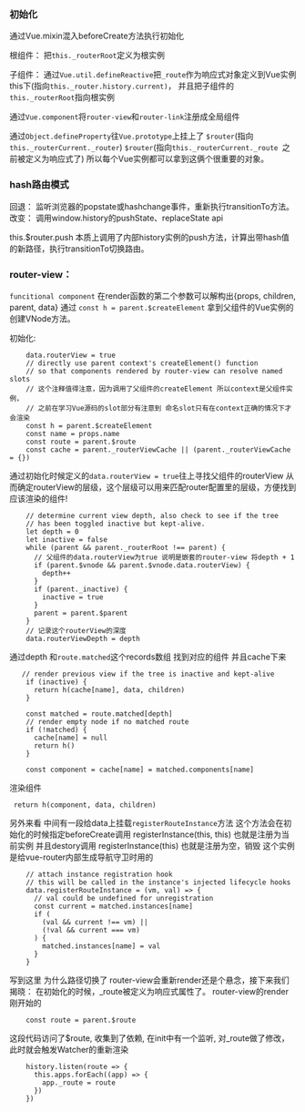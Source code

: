 ### 初始化

通过Vue.mixin混入beforeCreate方法执行初始化

根组件：
把`this._routerRoot`定义为根实例

子组件：
通过`Vue.util.defineReactive`把`_route`作为响应式对象定义到Vue实例this下(指向`this._router.history.current)`，
并且把子组件的`this._routerRoot`指向根实例

通过`Vue.component`将`router-view`和`router-link`注册成全局组件

通过`Object.defineProperty`往`Vue.prototype`上挂上了
`$router`(指向`this._routerCurrent._router`)
`$router`(指向`this._routerCurrent._route `之前被定义为响应式了)
所以每个Vue实例都可以拿到这俩个很重要的对象。

### hash路由模式

回退： 监听浏览器的popstate或hashchange事件，重新执行transitionTo方法。
改变： 调用window.history的pushState、replaceState api

this.$router.push 本质上调用了内部history实例的push方法，计算出带hash值的新路径，执行transitionTo切换路由。

### router-view：

`funcitional component`
在render函数的第二个参数可以解构出{props, children, parent, data}
通过 `const h = parent.$createElement` 拿到父组件的Vue实例的创建VNode方法。

初始化:

```
    data.routerView = true
    // directly use parent context's createElement() function
    // so that components rendered by router-view can resolve named slots
    // 这个注释值得注意，因为调用了父组件的createElement 所以context是父组件实例，
    // 之前在学习Vue源码的slot部分有注意到 命名slot只有在context正确的情况下才会渲染
    const h = parent.$createElement
    const name = props.name
    const route = parent.$route
    const cache = parent._routerViewCache || (parent._routerViewCache = {})
```

通过初始化时候定义的`data.routerView = true`往上寻找父组件的routerView
从而确定routerView的层级，这个层级可以用来匹配router配置里的层级，方便找到应该渲染的组件!

```
    // determine current view depth, also check to see if the tree
    // has been toggled inactive but kept-alive.
    let depth = 0
    let inactive = false
    while (parent && parent._routerRoot !== parent) {
      // 父组件的data.routerView为true 说明是嵌套的router-view 将depth + 1
      if (parent.$vnode && parent.$vnode.data.routerView) {
        depth++
      }
      if (parent._inactive) {
        inactive = true
      }
      parent = parent.$parent
    }
    // 记录这个routerView的深度
    data.routerViewDepth = depth
```

通过depth 和`route.matched`这个records数组 找到对应的组件 并且cache下来

```
   // render previous view if the tree is inactive and kept-alive
    if (inactive) {
      return h(cache[name], data, children)
    }

    const matched = route.matched[depth]
    // render empty node if no matched route
    if (!matched) {
      cache[name] = null
      return h()
    }

    const component = cache[name] = matched.components[name]
```

渲染组件

```
 return h(component, data, children)
```

另外来看 中间有一段给data上挂载`registerRouteInstance`方法
这个方法会在初始化的时候指定beforeCreate调用 registerInstance(this, this) 也就是注册为当前实例
并且destory调用 registerInstance(this) 也就是注册为空，销毁
这个实例是给vue-router内部生成导航守卫时用的

```
    // attach instance registration hook
    // this will be called in the instance's injected lifecycle hooks
    data.registerRouteInstance = (vm, val) => {
      // val could be undefined for unregistration
      const current = matched.instances[name]
      if (
        (val && current !== vm) ||
        (!val && current === vm)
      ) {
        matched.instances[name] = val
      }
    }
```

写到这里 为什么路径切换了 router-view会重新render还是个悬念，接下来我们揭晓：
在初始化的时候，_route被定义为响应式属性了。
router-view的render刚开始的

```
    const route = parent.$route
```

这段代码访问了$route, 收集到了依赖,
在init中有一个监听, 对_route做了修改， 此时就会触发Watcher的重新渲染

```
    history.listen(route => {
      this.apps.forEach((app) => {
        app._route = route
      })
    })
```